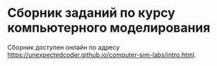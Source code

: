 # Сборник заданий по курсу компьютерного моделирования

Сборник доступен онлайн по адресу
https://unexpectedcoder.github.io/computer-sim-labs/intro.html.
